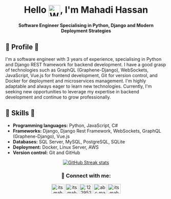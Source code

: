 <h1 align="center">Hello <img align=center src="https://user-images.githubusercontent.com/26017543/213809353-c908d93c-3dff-4694-9d13-e0e5cbdb879c.png" alt="Waving Hand" width="36" height="36" />, I'm Mahadi Hassan</h1>
<h4 align="center">Software Engineer Specialising in Python, Django and Modern Deployment Strategies</h3>



## 📝 Profile 🌱
I'm a software engineer with 3 years of experience, specialising in Python and Django REST framework for backend development. I have a good grasp of technologies such as GraphQL (Graphene-Django), WebSockets, JavaScript, Vue.js for frontend development, Git for version control, and Docker for deployment and microservices management. I'm highly adaptable and always eager to learn new technologies. Currently, I'm seeking new opportunities to leverage my expertise in backend development and continue to grow professionally.

## 💼 Skills 🚀
- **Programming languages:** Python, JavaScript, C#
- **Frameworks:** Django, Django Rest Framework, WebSockets, GraphQL (Graphene-Django), Vue.js
- **Databases:** SQL Server, MySQL, PostgreSQL, SQLite
- **Deployment:** Docker, Linux Server, AWS 
- **Version control:** Git and GitHub


<p align="center">
  <a href="https://git.io/streak-stats">
    <img src="http://github-readme-streak-stats.herokuapp.com?user=itsmahadi007&theme=github-dark&hide_border=true&date_format=M%20j%5B%2C%20Y%5D" alt="GitHub Streak stats">
  </a>
</p>

<h3 align="center">🔗 Connect with me:</h3>

<p align="center">
<a href="https://twitter.com/itsmahadi" target="blank"><img align="center" src="https://raw.githubusercontent.com/rahuldkjain/github-profile-readme-generator/master/src/images/icons/Social/twitter.svg" alt="itsmahadi" height="30" width="40" /></a>
<a href="https://www.linkedin.com/in/itsmahadi007" target="blank"><img align="center" src="https://raw.githubusercontent.com/rahuldkjain/github-profile-readme-generator/master/src/images/icons/Social/linked-in-alt.svg" alt="itsmahadi007" height="30" width="40" /></a>
<a href="https://stackoverflow.com/users/12295256" target="blank"><img align="center" src="https://raw.githubusercontent.com/rahuldkjain/github-profile-readme-generator/master/src/images/icons/Social/stack-overflow.svg" alt="12295256" height="30" width="40" /></a>
<a href="https://fb.com/abc.mahadi" target="blank"><img align="center" src="https://raw.githubusercontent.com/rahuldkjain/github-profile-readme-generator/master/src/images/icons/Social/facebook.svg" alt="abc.mahadi" height="30" width="40" /></a>
<a href="https://instagram.com/itsmahadi" target="blank"><img align="center" src="https://raw.githubusercontent.com/rahuldkjain/github-profile-readme-generator/master/src/images/icons/Social/instagram.svg" alt="itsmahadi" height="30" width="40" /></a>
</p>
